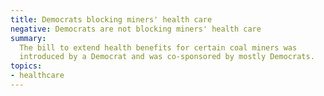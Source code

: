 ```yaml
---
title: Democrats blocking miners' health care
negative: Democrats are not blocking miners' health care
summary:
  The bill to extend health benefits for certain coal miners was
  introduced by a Democrat and was co-sponsored by mostly Democrats.
topics:
- healthcare
---
```

